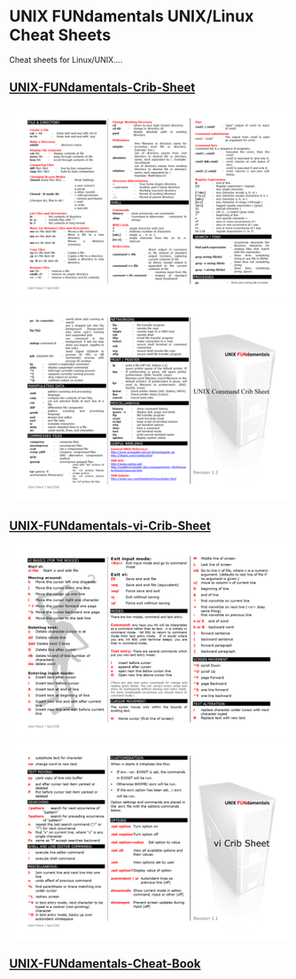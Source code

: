 # UNIX FUNdamentals UNIX/Linux Cheat Sheets
Cheat sheets for Linux/UNIX....

## [UNIX-FUNdamentals-Crib-Sheet](https://github.com/microscum/UNIX-Linux-Cheat-Sheets/blob/main/files/UNIX-FUNdamentals-Crib-Sheet.pdf)
![ alt text ](https://github.com/microscum/UNIX-Linux-Cheat-Sheets/blob/main/images/UNIX-FUNdamentals-Crib-Sheet_1.png)
![ alt text ](https://github.com/microscum/UNIX-Linux-Cheat-Sheets/blob/main/images/UNIX-FUNdamentals-Crib-Sheet_2.png)
## [UNIX-FUNdamentals-vi-Crib-Sheet](https://github.com/microscum/UNIX-Linux-Cheat-Sheets/blob/main/files/UNIX-FUNdamentals-vi-Crib-Sheet.pdf)
![ alt text ](https://github.com/microscum/UNIX-Linux-Cheat-Sheets/blob/main/images/UNIX-FUNdamentals-vi-Crib-Sheet_1.png)
![ alt text ](https://github.com/microscum/UNIX-Linux-Cheat-Sheets/blob/main/images/UNIX-FUNdamentals-vi-Crib-Sheet_2.png)
## [UNIX-FUNdamentals-Cheat-Book](https://github.com/microscum/UNIX-Linux-Cheat-Sheets/blob/main/files/UNIX-FUNdamentals-Cheat-Book.pdf)
